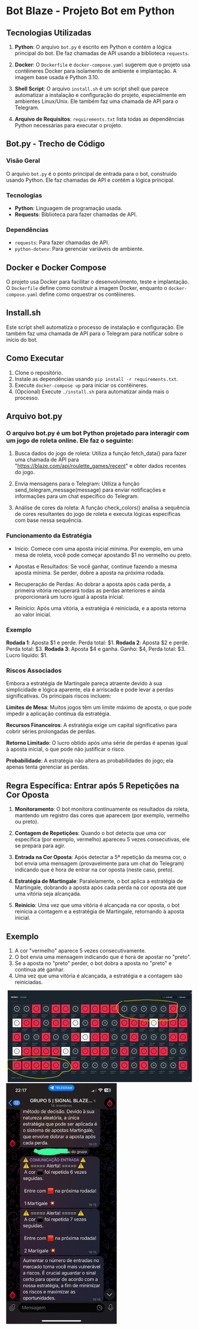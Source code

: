 # Bot Blaze - Projeto Bot em Python

## Tecnologias Utilizadas

1. **Python**: O arquivo `bot.py` é escrito em Python e contém a lógica principal do bot. Ele faz chamadas de API usando a biblioteca `requests`.

2. **Docker**: O `Dockerfile` e `docker-compose.yaml` sugerem que o projeto usa contêineres Docker para isolamento de ambiente e implantação. A imagem base usada é Python 3.10.

3. **Shell Script**: O arquivo `install.sh` é um script shell que parece automatizar a instalação e configuração do projeto, especialmente em ambientes Linux/Unix. Ele também faz uma chamada de API para o Telegram.

4. **Arquivo de Requisitos**: `requirements.txt` lista todas as dependências Python necessárias para executar o projeto.

## Bot.py - Trecho de Código

### Visão Geral

O arquivo `bot.py` é o ponto principal de entrada para o bot, construído usando Python. Ele faz chamadas de API e contém a lógica principal.

### Tecnologias

- **Python**: Linguagem de programação usada.
- **Requests**: Biblioteca para fazer chamadas de API.

### Dependências

- `requests`: Para fazer chamadas de API.
- `python-dotenv`: Para gerenciar variáveis de ambiente.

## Docker e Docker Compose

O projeto usa Docker para facilitar o desenvolvimento, teste e implantação. O `Dockerfile` define como construir a imagem Docker, enquanto o `docker-compose.yaml` define como orquestrar os contêineres.

## Install.sh

Este script shell automatiza o processo de instalação e configuração. Ele também faz uma chamada de API para o Telegram para notificar sobre o início do bot.

## Como Executar

1. Clone o repositório.
2. Instale as dependências usando `pip install -r requirements.txt`.
3. Execute `docker-compose up` para iniciar os contêineres.
4. (Opcional) Execute `./install.sh` para automatizar ainda mais o processo.

## Arquivo bot.py

### O arquivo bot.py é um bot Python projetado para interagir com um jogo de roleta online. Ele faz o seguinte:

1. Busca dados do jogo de roleta: Utiliza a função fetch_data() para fazer uma chamada de API para "https://blaze.com/api/roulette_games/recent" e obter dados recentes do jogo.

2. Envia mensagens para o Telegram: Utiliza a função send_telegram_message(message) para enviar notificações e informações para um chat específico do Telegram.

3. Análise de cores da roleta: A função check_colors() analisa a sequência de cores resultantes do jogo de roleta e executa lógicas específicas com base nessa sequência.


### Funcionamento da Estratégia

- Início: Comece com uma aposta inicial mínima. Por exemplo, em uma mesa de roleta, você pode começar apostando $1 no vermelho ou preto.

- Apostas e Resultados: Se você ganhar, continue fazendo a mesma aposta mínima. Se perder, dobre a aposta na próxima rodada.

- Recuperação de Perdas: Ao dobrar a aposta após cada perda, a primeira vitória recuperará todas as perdas anteriores e ainda proporcionará um lucro igual à aposta inicial.

- Reinício: Após uma vitória, a estratégia é reiniciada, e a aposta retorna ao valor inicial.

### Exemplo
**Rodada 1**: Aposta $1 e perde. Perda total: $1.
**Rodada 2**: Aposta $2 e perde. Perda total: $3.
**Rodada 3**: Aposta $4 e ganha. Ganho: $4, Perda total: $3. Lucro líquido: $1.

### Riscos Associados
Embora a estratégia de Martingale pareça atraente devido à sua simplicidade e lógica aparente, ela é arriscada e pode levar a perdas significativas. Os principais riscos incluem:

**Limites de Mesa**: Muitos jogos têm um limite máximo de aposta, o que pode impedir a aplicação contínua da estratégia.

**Recursos Financeiros**: A estratégia exige um capital significativo para cobrir séries prolongadas de perdas.

**Retorno Limitado**: O lucro obtido após uma série de perdas é apenas igual à aposta inicial, o que pode não justificar o risco.

**Probabilidade**: A estratégia não altera as probabilidades do jogo; ela apenas tenta gerenciar as perdas.


## Regra Específica: Entrar após 5 Repetições na Cor Oposta
1. **Monitoramento**: O bot monitora continuamente os resultados da roleta, mantendo um registro das cores que aparecem (por exemplo, vermelho ou preto).

2. **Contagem de Repetições**: Quando o bot detecta que uma cor específica (por exemplo, vermelho) apareceu 5 vezes consecutivas, ele se prepara para agir.

3. **Entrada na Cor Oposta**: Após detectar a 5ª repetição da mesma cor, o bot envia uma mensagem (provavelmente para um chat do Telegram) indicando que é hora de entrar na cor oposta (neste caso, preto).

4. **Estratégia de Martingale**: Paralelamente, o bot aplica a estratégia de Martingale, dobrando a aposta após cada perda na cor oposta até que uma vitória seja alcançada.

5. **Reinício**: Uma vez que uma vitória é alcançada na cor oposta, o bot reinicia a contagem e a estratégia de Martingale, retornando à aposta inicial.

## Exemplo
1. A cor "vermelho" aparece 5 vezes consecutivamente.
2. O bot envia uma mensagem indicando que é hora de apostar no "preto".
3. Se a aposta no "preto" perder, o bot dobra a aposta no "preto" e continua até ganhar.
4. Uma vez que uma vitória é alcançada, a estratégia e a contagem são reiniciadas.

<img src="img.jpg" width="700"><img src="img2.jpg" width="300">
